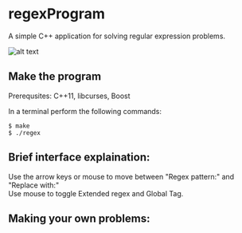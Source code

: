 regexProgram
============

A simple C++ application for solving regular expression problems.

![alt text](http://i.imgur.com/qZTMalh.gif "gif demo")

Make the program
---
Prerequsites: C++11, libcurses, Boost

In a terminal perform the following commands:
```
$ make
$ ./regex
```

Brief interface explaination:
---
Use the arrow keys or mouse to move between "Regex pattern:" and "Replace with:"    
Use mouse to toggle Extended regex and Global Tag.

Making your own problems:
---
